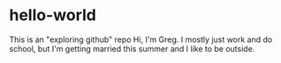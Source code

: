 # hello-world
This is an "exploring github" repo
Hi, I'm Greg.
I mostly just work and do school, but I'm getting married this summer and I like to be outside.
